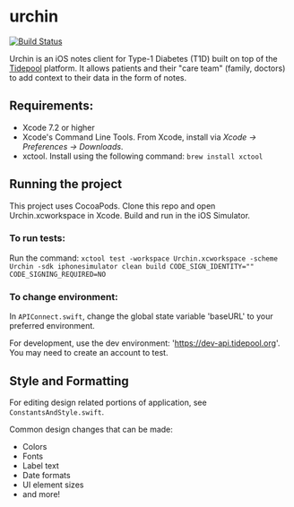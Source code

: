 # urchin

[![Build Status](https://travis-ci.org/tidepool-org/urchin.png)](https://travis-ci.org/tidepool-org/urchin)

Urchin is an iOS notes client for Type-1 Diabetes (T1D) built on top of the [Tidepool](http://tidepool.org/) platform. It allows patients and their "care team" (family, doctors) to add context to their data in the form of notes.

## Requirements:

- Xcode 7.2 or higher
- Xcode's Command Line Tools. From Xcode, install via *Xcode → Preferences → Downloads*.
- xctool. Install using the following command:
		`brew install xctool`

## Running the project

This project uses CocoaPods. Clone this repo and open Urchin.xcworkspace in Xcode. Build and run in the iOS Simulator.

### To run tests:

Run the command:
`xctool test -workspace Urchin.xcworkspace -scheme Urchin -sdk iphonesimulator clean build CODE_SIGN_IDENTITY="" CODE_SIGNING_REQUIRED=NO`


### To change environment:

In `APIConnect.swift`, change the global state variable 'baseURL' to your preferred environment.

For development, use the dev environment: 'https://dev-api.tidepool.org'. You may need to create an account to test.

## Style and Formatting

For editing design related portions of application, see `ConstantsAndStyle.swift`.

Common design changes that can be made:
- Colors
- Fonts
- Label text
- Date formats
- UI element sizes
- and more!
